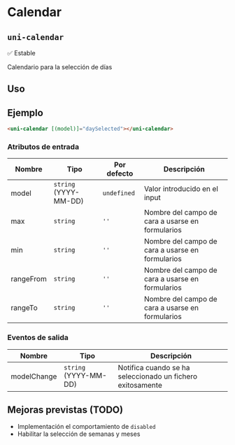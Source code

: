 Calendar
===================
`uni-calendar`
---
:white_check_mark: Estable

Calendario para la selección de días

## Uso

## Ejemplo

```html
<uni-calendar [(model)]="daySelected"></uni-calendar>
```

### Atributos de entrada

| Nombre      | Tipo                  | Por defecto | Descripción 
| ----------- | --------------------- | ----------- | -----------
| model       | `string` (YYYY-MM-DD) | `undefined` | Valor introducido en el input
| max         | `string`              | `''`        | Nombre del campo de cara a usarse en formularios
| min         | `string`              | `''`        | Nombre del campo de cara a usarse en formularios
| rangeFrom   | `string`              | `''`        | Nombre del campo de cara a usarse en formularios
| rangeTo     | `string`              | `''`        | Nombre del campo de cara a usarse en formularios

### Eventos de salida

| Nombre         | Tipo                     | Descripción
| -------------- | ------------------------ | -----------
| modelChange    | `string` (YYYY-MM-DD)    | Notifica cuando se ha seleccionado un fichero exitosamente


## Mejoras previstas (TODO)

- Implementación el comportamiento de `disabled`
- Habilitar la selección de semanas y meses

